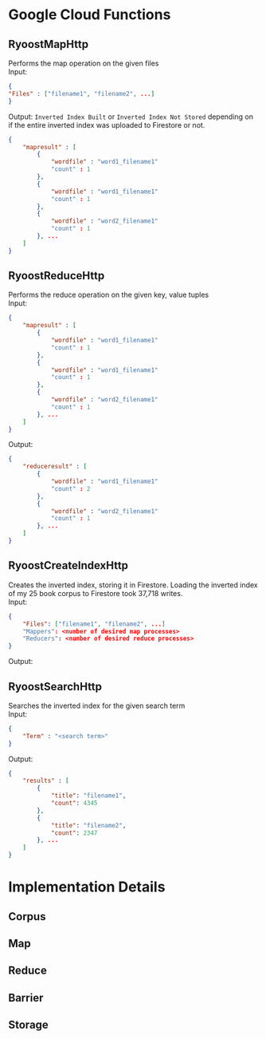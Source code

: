 # Google Cloud Functions
## RyoostMapHttp
Performs the map operation on the given files  
Input:  
```json
{
"Files" : ["filename1", "filename2", ...]
}
```
Output: `Inverted Index Built` or `Inverted Index Not Stored` depending on if the entire inverted index was uploaded to Firestore or not.
```json
{
    "mapresult" : [
        {
            "wordfile" : "word1_filename1"
            "count" : 1
        },
        {
            "wordfile" : "word1_filename1"
            "count" : 1
        },
        {
            "wordfile" : "word2_filename1"
            "count" : 1
        }, ...
    ]
}
```
## RyoostReduceHttp
Performs the reduce operation on the given key, value tuples  
Input:  
```json
{
    "mapresult" : [
        {
            "wordfile" : "word1_filename1"
            "count" : 1
        },
        {
            "wordfile" : "word1_filename1"
            "count" : 1
        },
        {
            "wordfile" : "word2_filename1"
            "count" : 1
        }, ...
    ]
}
```
Output:  
```json
{
    "reduceresult" : [
        {
            "wordfile" : "word1_filename1"
            "count" : 2
        },
        {
            "wordfile" : "word2_filename1"
            "count" : 1
        }, ...
    ]
}
```
## RyoostCreateIndexHttp
Creates the inverted index, storing it in Firestore. Loading the inverted index of my 25 book corpus to Firestore took 37,718 writes.  
Input:  
```json
{
    "Files": ["filename1", "filename2", ...]
    "Mappers": <number of desired map processes>
    "Reducers": <number of desired reduce processes>
}
```
Output:  

## RyoostSearchHttp
Searches the inverted index for the given search term  
Input:  
```json
{
    "Term" : "<search term>"
}
```
Output:  
```json
{
    "results" : [
        {
            "title": "filename1",
            "count": 4345
        },
        {
            "title": "filename2",
            "count": 2347
        }, ...
    ]
}
```
# Implementation Details
## Corpus
## Map
## Reduce
## Barrier
## Storage